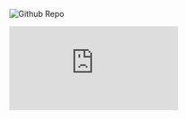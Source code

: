 ![Github Repo](https://github.com/marinater/oss-repo-template)

![Lab 1](https://github.com/marinater/oss-repo-template/blob/master/labs/lab-01/lab1.md)
